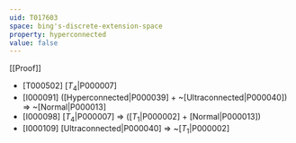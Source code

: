 ```yaml
---
uid: T017603
space: bing's-discrete-extension-space
property: hyperconnected
value: false
---
```

[[Proof]]

* [T000502] [$T_4$|P000007]
* [I000091] ([Hyperconnected|P000039] + ~[Ultraconnected|P000040]) => ~[Normal|P000013]
* [I000098] [$T_4$|P000007] => ([$T_1$|P000002] + [Normal|P000013])
* [I000109] [Ultraconnected|P000040] => ~[$T_1$|P000002]

